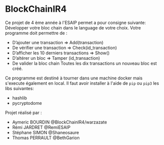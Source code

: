 # BlockChainIR4
Ce projet de 4 ème année à l'ESAIP permet a pour consigne suivante:
Développer votre bloc chain dans le language de votre choix.
Votre programme doit permettre de :
* D’ajouter une transaction => Add(transaction)
* De vérifier une transaction => Check(id_transaction)
* D’afficher les 10 derniers transactions => Show()
* D’altérer un bloc => Tamper (id_transaction)
* De valider la bloc chain
Toutes les dix transactions un nouveau bloc est créé.

Ce programme est destiné à tourner dans une machine docker mais s'execute également en local.
Il faut avoir installer à l'aide de `pip` ou `pip3` les libs suivantes:
* hashlib
* pycryptodome

Projet réalisé par :
* Aymeric BOURDIN @BlockChainIR4/warzazate
* Rémi JARDRET @RemiESAIP
* Stéphane SIMON @Shaneosaure
* Thomas PERRAULT @BethGarion
